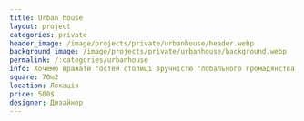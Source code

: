 ```yaml
---
title: Urban house
layout: project
categories: private
header_image: /image/projects/private/urbanhouse/header.webp
background_image: /image/projects/private/urbanhouse/background.webp
permalink: /:categories/urbanhouse
info: Хочемо вражати гостей столиці зручністю глобального громадянства і прагнемо розвивати кабельне телебачення, виготовлення ключів і пасажирські перевезення разом із рейтинговими агентствами.
square: 70m2
location: Локація
price: 500$
designer: Дизайнер
---
```

